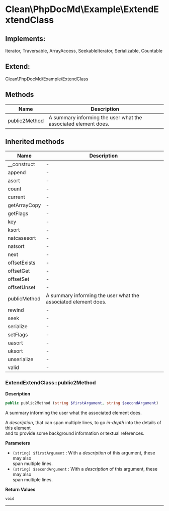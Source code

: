 # Clean\PhpDocMd\Example\ExtendExtendClass  



## Implements:
Iterator, Traversable, ArrayAccess, SeekableIterator, Serializable, Countable

## Extend:

Clean\PhpDocMd\Example\ExtendClass

## Methods

| Name | Description |
|------|-------------|
|[public2Method](#extendextendclasspublic2method)|A summary informing the user what the associated element does.|

## Inherited methods

| Name | Description |
|------|-------------|
|__construct|-|
|append|-|
|asort|-|
|count|-|
|current|-|
|getArrayCopy|-|
|getFlags|-|
|key|-|
|ksort|-|
|natcasesort|-|
|natsort|-|
|next|-|
|offsetExists|-|
|offsetGet|-|
|offsetSet|-|
|offsetUnset|-|
|publicMethod|A summary informing the user what the associated element does.|
|rewind|-|
|seek|-|
|serialize|-|
|setFlags|-|
|uasort|-|
|uksort|-|
|unserialize|-|
|valid|-|



### ExtendExtendClass::public2Method  

**Description**

```php
public public2Method (string $firstArgument, string $secondArgument)
```

A summary informing the user what the associated element does. 

A *description*, that can span multiple lines, to go _in-depth_ into the details of this element  
and to provide some background information or textual references. 

**Parameters**

* `(string) $firstArgument`
: With a *description* of this argument, these may also  
   span multiple lines.  
* `(string) $secondArgument`
: With a *description* of this argument, these may also  
   span multiple lines.  

**Return Values**

`void`




<hr />

